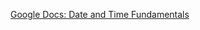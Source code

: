[Google Docs: Date and Time Fundamentals](https://docs.google.com/document/d/1z7COS16Ef72lYm7RbzjmrpfId9Vq0Oc9M7lPXNIAYY4/edit)